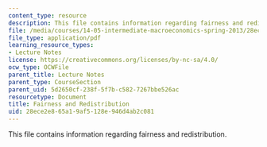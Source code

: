 ```yaml
---
content_type: resource
description: This file contains information regarding fairness and redistribution.
file: /media/courses/14-05-intermediate-macroeconomics-spring-2013/28ece2e865a19af5128e946d4ab2c081_MIT14_05S13_LecNot_fairnes.pdf
file_type: application/pdf
learning_resource_types:
- Lecture Notes
license: https://creativecommons.org/licenses/by-nc-sa/4.0/
ocw_type: OCWFile
parent_title: Lecture Notes
parent_type: CourseSection
parent_uid: 5d2650cf-238f-5f7b-c582-7267bbe526ac
resourcetype: Document
title: Fairness and Redistribution
uid: 28ece2e8-65a1-9af5-128e-946d4ab2c081
---
```

This file contains information regarding fairness and redistribution.